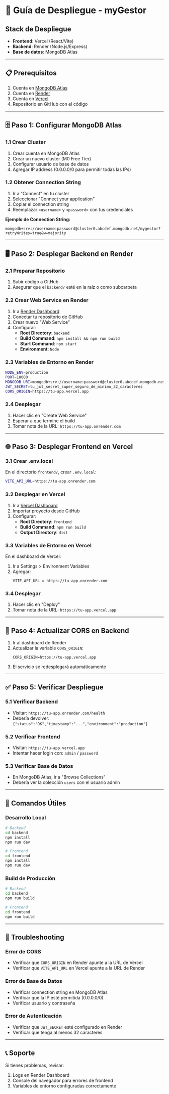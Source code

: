 # 🚀 Guía de Despliegue - myGestor

## Stack de Despliegue

- **Frontend**: Vercel (React/Vite)
- **Backend**: Render (Node.js/Express)
- **Base de datos**: MongoDB Atlas

---

## 📋 Prerequisitos

1. Cuenta en [MongoDB Atlas](https://www.mongodb.com/atlas)
2. Cuenta en [Render](https://render.com)
3. Cuenta en [Vercel](https://vercel.com)
4. Repositorio en GitHub con el código

---

## 🗄️ Paso 1: Configurar MongoDB Atlas

### 1.1 Crear Cluster
1. Crear cuenta en MongoDB Atlas
2. Crear un nuevo cluster (M0 Free Tier)
3. Configurar usuario de base de datos
4. Agregar IP address (0.0.0.0/0 para permitir todas las IPs)

### 1.2 Obtener Connection String
1. Ir a "Connect" en tu cluster
2. Seleccionar "Connect your application"
3. Copiar el connection string
4. Reemplazar `<username>` y `<password>` con tus credenciales

**Ejemplo de Connection String:**
```
mongodb+srv://username:password@cluster0.abcdef.mongodb.net/mygestor?retryWrites=true&w=majority
```

---

## 🖥️ Paso 2: Desplegar Backend en Render

### 2.1 Preparar Repositorio
1. Subir código a GitHub
2. Asegurar que el `backend/` esté en la raíz o como subcarpeta

### 2.2 Crear Web Service en Render
1. Ir a [Render Dashboard](https://dashboard.render.com)
2. Conectar tu repositorio de GitHub
3. Crear nuevo "Web Service"
4. Configurar:
   - **Root Directory**: `backend`
   - **Build Command**: `npm install && npm run build`
   - **Start Command**: `npm start`
   - **Environment**: `Node`

### 2.3 Variables de Entorno en Render
```bash
NODE_ENV=production
PORT=10000
MONGODB_URI=mongodb+srv://username:password@cluster0.abcdef.mongodb.net/mygestor?retryWrites=true&w=majority
JWT_SECRET=tu_jwt_secret_super_seguro_de_minimo_32_caracteres
CORS_ORIGIN=https://tu-app.vercel.app
```

### 2.4 Desplegar
1. Hacer clic en "Create Web Service"
2. Esperar a que termine el build
3. Tomar nota de la URL: `https://tu-app.onrender.com`

---

## 🌐 Paso 3: Desplegar Frontend en Vercel

### 3.1 Crear .env.local
En el directorio `frontend/`, crear `.env.local`:
```bash
VITE_API_URL=https://tu-app.onrender.com
```

### 3.2 Desplegar en Vercel
1. Ir a [Vercel Dashboard](https://vercel.com/dashboard)
2. Importar proyecto desde GitHub
3. Configurar:
   - **Root Directory**: `frontend`
   - **Build Command**: `npm run build`
   - **Output Directory**: `dist`

### 3.3 Variables de Entorno en Vercel
En el dashboard de Vercel:
1. Ir a Settings > Environment Variables
2. Agregar:
   ```
   VITE_API_URL = https://tu-app.onrender.com
   ```

### 3.4 Desplegar
1. Hacer clic en "Deploy"
2. Tomar nota de la URL: `https://tu-app.vercel.app`

---

## 🔄 Paso 4: Actualizar CORS en Backend

1. Ir al dashboard de Render
2. Actualizar la variable `CORS_ORIGIN`:
   ```
   CORS_ORIGIN=https://tu-app.vercel.app
   ```
3. El servicio se redesplegará automáticamente

---

## ✅ Paso 5: Verificar Despliegue

### 5.1 Verificar Backend
- Visitar: `https://tu-app.onrender.com/health`
- Debería devolver: `{"status":"OK","timestamp":"...","environment":"production"}`

### 5.2 Verificar Frontend
- Visitar: `https://tu-app.vercel.app`
- Intentar hacer login con: `admin` / `password`

### 5.3 Verificar Base de Datos
- En MongoDB Atlas, ir a "Browse Collections"
- Debería ver la colección `users` con el usuario admin

---

## 🔧 Comandos Útiles

### Desarrollo Local
```bash
# Backend
cd backend
npm install
npm run dev

# Frontend  
cd frontend
npm install
npm run dev
```

### Build de Producción
```bash
# Backend
cd backend
npm run build

# Frontend
cd frontend
npm run build
```

---

## 🐛 Troubleshooting

### Error de CORS
- Verificar que `CORS_ORIGIN` en Render apunte a la URL de Vercel
- Verificar que `VITE_API_URL` en Vercel apunte a la URL de Render

### Error de Base de Datos
- Verificar connection string en MongoDB Atlas
- Verificar que la IP esté permitida (0.0.0.0/0)
- Verificar usuario y contraseña

### Error de Autenticación
- Verificar que `JWT_SECRET` esté configurado en Render
- Verificar que tenga al menos 32 caracteres

---

## 📞 Soporte

Si tienes problemas, revisar:
1. Logs en Render Dashboard
2. Console del navegador para errores de frontend
3. Variables de entorno configuradas correctamente